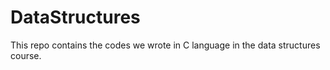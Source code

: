 # DataStructures
This repo contains the codes we wrote in C language in the data structures course.
